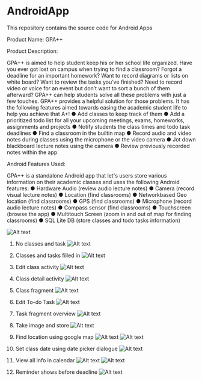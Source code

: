AndroidApp
==========

This repository contains the source code for Android Apps


Product Name: GPA++

Product Description:

GPA++ is aimed to help student keep his or her school life organized. Have you ever got lost on campus when trying to find a classroom? Forgot a deadline for an important homework? Want to record diagrams or lists on white board? Want to review the tasks you’ve finished? Need to record video or voice for an event but don’t want to sort a bunch of them afterward? GPA++ can help students solve all these problems with just a few touches.
GPA++ provides a helpful solution for those problems. It has the following features aimed towards easing the academic student life to help you achieve that A+!
● Add classes to keep track of them
● Add a prioritized to­do list for all your upcoming meetings, exams, homeworks,
assignments and projects
● Notify students the class times and to­do task deadlines
● Find a classroom in the built­in map
● Record audio and video notes during classes using the microphone or the video camera
● Jot down blackboard lecture notes using the camera
● Review previously recorded notes within the app

Android Features Used:

GPA++ is a standalone Android app that let's users store various information on their academic classes and uses the following Android features:
● Hardware Audio (review audio lecture notes)
● Camera (record visual lecture notes)
● Location (find classrooms)
● Network­based Geo location (find classrooms)
● GPS (find classrooms)
● Microphone (record audio lecture notes)
● Compass sensor (find classrooms)
● Touchscreen (browse the app)
● Multi­touch Screen (zoom in and out of map for finding classrooms)
● SQL Lite DB (store classes and to­do tasks information)

![Alt text]("")

1. No classes and task
![Alt text](DemoImage/1.png "1")

2. Classes and tasks filled in
![Alt text](DemoImage/2.png "2")

3. Edit class activity
![Alt text](DemoImage/3.png "3")

4. Class detail activity
![Alt text](DemoImage/4.png "4")

5. Class fragment
![Alt text](DemoImage/4_2.png "4_2")

6. Edit To-do Task
![Alt text](DemoImage/5.png "5")

7. Task fragment overview
![Alt text](DemoImage/6.png "6")

8. Take image and store 
![Alt text](DemoImage/7.png "7")

9. Find location using google map
![Alt text](DemoImage/8.png "8")
![Alt text](DemoImage/9.png "9")

10. Set class date using date picker dialogue 
![Alt text](DemoImage/10.png "10")

11. View all info in calendar
![Alt text](DemoImage/11.png "11")
![Alt text](DemoImage/12.png "12")

12. Reminder shows before deadline
![Alt text](DemoImage/13.png "13")